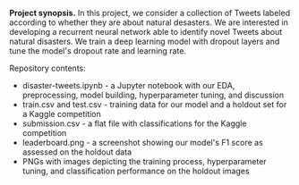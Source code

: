 **Project synopsis.** In this project, we consider a collection of Tweets labeled according to whether they are about natural desasters. We are interested in developing a recurrent neural network able to identify novel Tweets about natural disasters. We train a deep learning model with dropout layers and tune the model's dropout rate and learning rate.

Repository contents:

* disaster-tweets.ipynb - a Jupyter notebook with our EDA, preprocessing, model building, hyperparameter tuning, and discussion
* train.csv and test.csv - training data for our model and a holdout set for a Kaggle competition
* submission.csv - a flat file with classifications for the Kaggle competition
* leaderboard.png - a screenshot showing our model's F1 score as assessed on the holdout data
* PNGs with images depicting the training process, hyperparameter tuning, and classification performance on the holdout images
